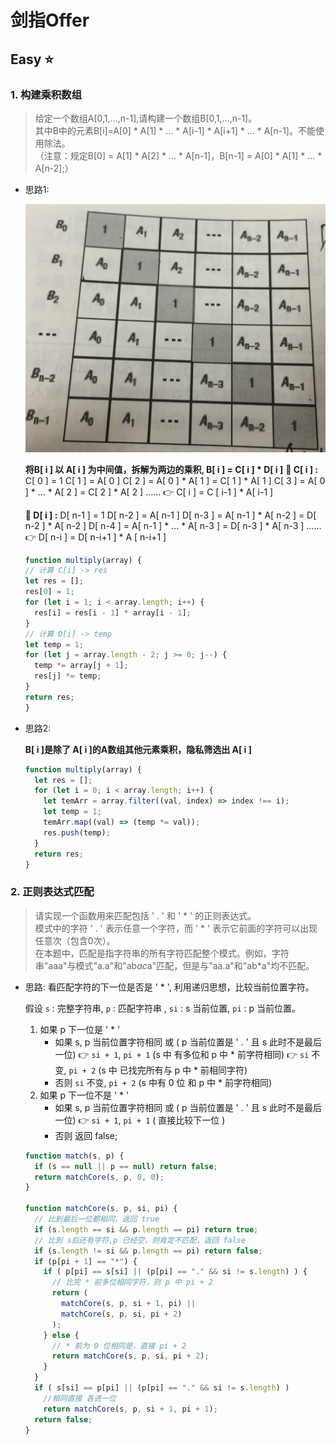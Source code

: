 # 剑指Offer
## Easy :star:
### 1. 构建乘积数组

>给定一个数组A[0,1,...,n-1],请构建一个数组B[0,1,...,n-1]。  
>其中B中的元素B[i]=A[0] * A[1] * ... * A[i-1] * A[i+1] * ... * A[n-1]。不能使用除法。  
>（注意：规定B[0] = A[1] * A[2] * ... * A[n-1]，B[n-1] = A[0] * A[1] * ... * A[n-2];）  

- 思路1:

  !['构建乘积数组'](img/E1.jpg)

  **将B[ i ] 以 A[ i ] 为中间值，拆解为两边的乘积, B[ i ] = C[ i ] * D[ i ]**
  **:pushpin: C[ i ] :**
  C[ 0 ] = 1
  C[ 1 ] = A[ 0 ]
  C[ 2 ] = A[ 0 ] * A[ 1 ] = C[ 1 ] * A[ 1 ]
  C[ 3 ] = A[ 0 ] * ... * A[ 2 ] = C[ 2 ] * A[ 2 ]
  ……
  :point_right: C[ i ] = C [ i-1 ] * A[ i-1 ]

  **:pushpin: D[ i ] :**
  D[ n-1 ] = 1
  D[ n-2 ] = A[ n-1 ]
  D[ n-3 ] = A[ n-1 ] * A[ n-2 ] = D[ n-2 ] * A[ n-2 ]
  D[ n-4 ] = A[ n-1 ] * ... * A[ n-3 ] = D[ n-3 ] * A[ n-3 ]
  ……
  :point_right: D[ n-i ] = D[ n-i+1 ] * A [ n-i+1 ]
  
  ```js
  function multiply(array) {
  // 计算 C[i] -> res
  let res = [];
  res[0] = 1;
  for (let i = 1; i < array.length; i++) {
    res[i] = res[i - 1] * array[i - 1];
  }
  // 计算 D[i] -> temp
  let temp = 1;
  for (let j = array.length - 2; j >= 0; j--) {
    temp *= array[j + 1];
    res[j] *= temp;
  }
  return res;
  }
  ```
- 思路2:

  **B[ i ]是除了 A[ i ]的A数组其他元素乘积，隐私筛选出 A[ i ]**

  ```js
  function multiply(array) {
    let res = [];
    for (let i = 0; i < array.length; i++) {
      let temArr = array.filter((val, index) => index !== i);
      let temp = 1;
      temArr.map((val) => (temp *= val));
      res.push(temp);
    }
    return res;
  }
  ```

### 2. 正则表达式匹配
>请实现一个函数用来匹配包括 ' . ' 和 ' * ' 的正则表达式。  
>模式中的字符 ' . ' 表示任意一个字符，而 ' * ' 表示它前面的字符可以出现任意次（包含0次）。   
>在本题中，匹配是指字符串的所有字符匹配整个模式。例如，字符串"aaa"与模式"a.a"和"ab*ac*a"匹配，但是与"aa.a"和"ab*a"均不匹配。

- 思路:
  看匹配字符的下一位是否是 ' * ', 利用递归思想，比较当前位置字符。

  假设 `s` : 完整字符串, `p` : 匹配字符串 , `si` : s 当前位置, `pi` : p 当前位置。
  
  1. 如果 p 下一位是 ' * '
     - 如果 s, p 当前位置字符相同 或 ( p 当前位置是 ' . ' 且 s 此时不是最后一位)
      :point_right: `si + 1`, `pi + 1` (s 中 有多位和 p 中 * 前字符相同) 
      :point_right: `si` 不变, `pi + 2` (s 中 已找完所有与 p 中 * 前相同字符)
     - 否则 `si` 不变, `pi + 2` (s 中有 0 位 和 p 中 * 前字符相同)
  2. 如果 p 下一位不是 ' * '
     - 如果 s, p 当前位置字符相同 或 ( p 当前位置是 ' . ' 且 s 此时不是最后一位)
      :point_right: `si + 1`, `pi + 1` ( 直接比较下一位 )
     - 否则 返回 false;  

  ```js
  function match(s, p) {
    if (s == null || p == null) return false;
    return matchCore(s, p, 0, 0);
  }

  function matchCore(s, p, si, pi) {
    // 比到最后一位都相同，返回 true
    if (s.length == si && p.length == pi) return true;
    // 比到 s后还有字符,p 已经空，则肯定不匹配，返回 false
    if (s.length != si && p.length == pi) return false;
    if (p[pi + 1] == "*") {
      if ( p[pi] == s[si] || (p[pi] == "." && si != s.length) ) {
        // 比完 * 前多位相同字符，则 p 中 pi + 2
        return (
          matchCore(s, p, si + 1, pi) ||
          matchCore(s, p, si, pi + 2)
        );
      } else {
        // * 前为 0 位相同是，直接 pi + 2
        return matchCore(s, p, si, pi + 2);
      }
    }
    if ( s[si] == p[pi] || (p[pi] == "." && si != s.length) )
      //相同直接 各进一位
      return matchCore(s, p, si + 1, pi + 1);
    return false;
  }
  ```